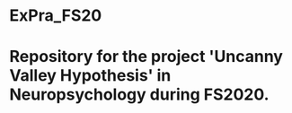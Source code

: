 # ExPra_FS20
# Repository for the project 'Uncanny Valley Hypothesis' in Neuropsychology during FS2020.
